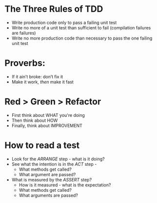 # The Three Rules of TDD
- Write production code only to pass a failing unit test
- Write no more of a unit test than sufficient to fail (compilation failures are failures)
- Write no more production code than necessary to pass the one failing unit test

# Proverbs:
- If it ain’t broke: don’t fix it
- Make it work, *then* make it fast

# Red > Green > Refactor
- First think about WHAT you're doing
- Then think about HOW
- Finally, think about IMPROVEMENT

# How to read a test
- Look for the *ARRANGE* step - what is it doing?
- See what the intention is in the *ACT* step - 
  - What methods get called?
  - What argument are passed?
- What is measured by the *ASSERT* step? 
  - How is it measured - what is the expectation?
  - What methods get called?
  - What arguments are passed?